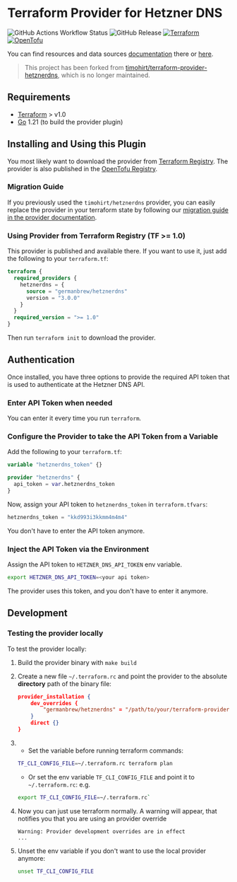 # Terraform Provider for Hetzner DNS

![GitHub Actions Workflow Status](https://img.shields.io/github/actions/workflow/status/germanbrew/terraform-provider-hetznerdns/test.yaml?branch=main&style=for-the-badge&logo=github&label=Tests&link=https%3A%2F%2Fgithub.com%2Fgermanbrew%2Fterraform-provider-hetznerdns%2Factions%2Fworkflows%2Ftest.yaml)
![GitHub Release](https://img.shields.io/github/v/release/germanbrew/terraform-provider-hetznerdns?sort=date&display_name=release&style=for-the-badge&logo=github&link=https%3A%2F%2Fgithub.com%2Fgermanbrew%2Fterraform-provider-hetznerdns%2Freleases%2Flatest)
[![Terraform](https://img.shields.io/badge/Terraform-844FBA.svg?style=for-the-badge&logo=Terraform&logoColor=white)](https://registry.terraform.io/providers/germanbrew/hetznerdns/latest)
[![OpenTofu](https://img.shields.io/badge/OpenTofu-FFDA18.svg?style=for-the-badge&logo=OpenTofu&logoColor=black)](https://github.com/opentofu/registry/blob/main/providers/g/germanbrew/hetznerdns.json)

You can find resources and data sources [documentation](https://registry.terraform.io/providers/germanbrew/hetznerdns/latest/docs) there or [here](docs).

> This project has been forked from [timohirt/terraform-provider-hetznerdns](https://github.com/timohirt/terraform-provider-hetznerdns), which is no longer maintained.

## Requirements

-   [Terraform](https://www.terraform.io/downloads.html) > v1.0
-   [Go](https://golang.org/) 1.21 (to build the provider plugin)

## Installing and Using this Plugin

You most likely want to download the provider from [Terraform Registry](https://registry.terraform.io/providers/germanbrew/hetznerdns/latest/docs).
The provider is also published in the [OpenTofu Registry](https://github.com/opentofu/registry/tree/main/providers/g/germanbrew).

### Migration Guide

If you previously used the `timohirt/hetznerdns` provider, you can easily replace the provider in your terraform state
by following our [migration guide in the provider documentation](https://registry.terraform.io/providers/germanbrew/hetznerdns/latest/docs/guides/migration-from-timohirt-hetznerdns).

### Using Provider from Terraform Registry (TF >= 1.0)

This provider is published and available there. If you want to use it, just
add the following to your `terraform.tf`:

```terraform
terraform {
  required_providers {
    hetznerdns = {
      source = "germanbrew/hetznerdns"
      version = "3.0.0"
    }
  }
  required_version = ">= 1.0"
}
```

Then run `terraform init` to download the provider.

## Authentication

Once installed, you have three options to provide the required API token that
is used to authenticate at the Hetzner DNS API.

### Enter API Token when needed

You can enter it every time you run `terraform`.

### Configure the Provider to take the API Token from a Variable

Add the following to your `terraform.tf`:

```terraform
variable "hetznerdns_token" {}

provider "hetznerdns" {
  api_token = var.hetznerdns_token
}
```

Now, assign your API token to `hetznerdns_token` in `terraform.tfvars`:

```terraform
hetznerdns_token = "kkd993i3kkmm4m4m4"
```

You don't have to enter the API token anymore.

### Inject the API Token via the Environment

Assign the API token to `HETZNER_DNS_API_TOKEN` env variable.

```sh
export HETZNER_DNS_API_TOKEN=<your api token>
```

The provider uses this token, and you don't have to enter it anymore.

## Development

### Testing the provider locally

To test the provider locally:

1. Build the provider binary with `make build`
2. Create a new file `~/.terraform.rc` and point the provider to the absolute **directory** path of the binary file:
    ```json
    provider_installation {
        dev_overrides {
            "germanbrew/hetznerdns" = "/path/to/your/terraform-provider-hetznerdns/bin/"
        }
        direct {}
    }
    ```
3.  - Set the variable before running terraform commands:

    ```sh
    TF_CLI_CONFIG_FILE=~/.terraform.rc terraform plan
    ```

    - Or set the env variable `TF_CLI_CONFIG_FILE` and point it to `~/.terraform.rc`: e.g.

    ```sh
    export TF_CLI_CONFIG_FILE=~/.terraform.rc`
    ```

4. Now you can just use terraform normally. A warning will appear, that notifies you that you are using an provider override
    ```
    Warning: Provider development overrides are in effect
    ...
    ```
5. Unset the env variable if you don't want to use the local provider anymore:
    ```sh
    unset TF_CLI_CONFIG_FILE
    ```
